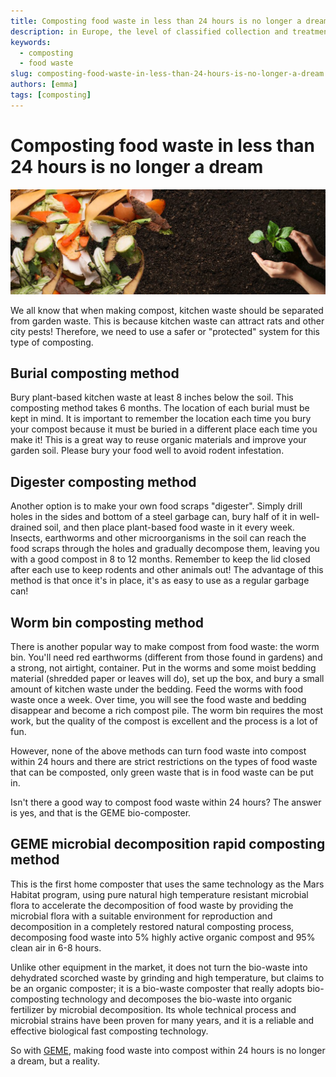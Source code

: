 ```yaml
---
title: Composting food waste in less than 24 hours is no longer a dream
description: in Europe, the level of classified collection and treatment of biological waste varies greatly. Many countries are far from being able to make full use of biological waste. The implementation of an independent biological waste collection and treatment system is sometimes a long and complex process that requires a fully coordinated policy framework and significant financial support.
keywords:
  - composting
  - food waste
slug: composting-food-waste-in-less-than-24-hours-is-no-longer-a-dream
authors: [emma]
tags: [composting]
---
```


# Composting food waste in less than 24 hours is no longer a dream

![composting food waste](./img/img.png)


We all know that when making compost, kitchen waste should be separated from garden waste. This is because kitchen 
waste can attract rats and other city pests! Therefore, we need to use a safer or "protected" system for this type of 
composting.

<!-- truncate -->

## Burial composting method

Bury plant-based kitchen waste at least 8 inches below the soil. This composting method takes 6 months. The location of
each burial must be kept in mind. It is important to remember the location each time you bury your compost because 
it must be buried in a different place each time you make it! This is a great way to reuse organic materials and improve 
your garden soil. Please bury your food well to avoid rodent infestation.

## Digester composting method
Another option is to make your own food scraps "digester". Simply drill holes in the sides and bottom of a steel garbage 
can, bury half of it in well-drained soil, and then place plant-based food waste in it every week. Insects, earthworms 
and other microorganisms in the soil can reach the food scraps through the holes and gradually decompose them, 
leaving you with a good compost in 8 to 12 months. Remember to keep the lid closed after each use to keep rodents and 
other animals out! The advantage of this method is that once it's in place, it's as easy to use as a regular garbage can!

## Worm bin composting method
There is another popular way to make compost from food waste: the worm bin. You'll need red earthworms (different from 
those found in gardens) and a strong, not airtight, container. Put in the worms and some moist bedding material (shredded 
paper or leaves will do), set up the box, and bury a small amount of kitchen waste under the bedding. Feed the worms with 
food waste once a week. Over time, you will see the food waste and bedding disappear and become a rich compost pile. 
The worm bin requires the most work, but the quality of the compost is excellent and the process is a lot of fun.

However, none of the above methods can turn food waste into compost within 24 hours and there are strict restrictions on 
the types of food waste that can be composted, only green waste that is in food waste can be put in.

Isn't there a good way to compost food waste within 24 hours?
The answer is yes, and that is the GEME bio-composter.

## GEME microbial decomposition rapid composting method

This is the first home composter that uses the same technology as the Mars Habitat program, using pure natural high 
temperature resistant microbial flora to accelerate the decomposition of food waste by providing the microbial flora 
with a suitable environment for reproduction and decomposition in a completely restored natural composting process, 
decomposing food waste into 5% highly active organic compost and 95% clean air in 6-8 hours.

Unlike other equipment in the market, it does not turn the bio-waste into dehydrated scorched waste by grinding and high temperature, but claims to be an organic composter; it is a bio-waste composter that really adopts bio-composting technology and decomposes the bio-waste into organic fertilizer by microbial decomposition. Its whole technical process and microbial strains have been proven for many years, and it is a reliable and effective biological fast composting technology.

So with [GEME](https://www.geme.bio/product/geme), making food waste into compost within 24 hours is no longer a dream, but a reality.

